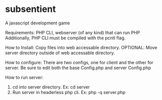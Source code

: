 subsentient
===========

A javascript development game


Requirements:
PHP CLI, webserver (of any kind) that can run PHP
Additionally, PHP CLI must be compiled with the pcntl flag.

How to Install:
Copy files into web accessable directory.
OPTIONAL: Move server directory outside of web accessable directory.

How to configure:
There are two configs, one for client and the other for server.  Be sure to edit both the base Config.php and server Config.php

How to run server:
1) cd into server directory. Ex: cd server
2) Run server in headerless php cli.  Ex: php -q server.php
